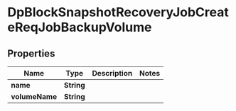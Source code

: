 # DpBlockSnapshotRecoveryJobCreateReqJobBackupVolume

## Properties
Name | Type | Description | Notes
------------ | ------------- | ------------- | -------------
**name** | **String** |  | 
**volumeName** | **String** |  | 
